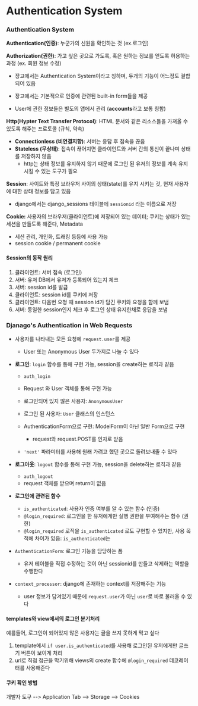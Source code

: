 # Authentication System

### Authentication System

**Authentication(인증)**: 누군가의 신원을 확인하는 것 (ex.로그인)

**Authorization(권한)**: 가고 싶은 곳으로 가도록, 혹은 원하는 정보를 얻도록 허용하는 과정 (ex. 회원 정보 수정)

- 장고에서는 Authentication System이라고 칭하며, 두개의 기능이 어느정도 결합되어 있음

- 장고에서는 기본적으로 인증에 관련된 built-in form들을 제공

- User에 관한 정보들은 별도의 앱에서 관리 (**accounts**라고 보통 칭함)

**Http(Hypter Text Transfer Protocol)**: HTML 문서와 같은 리소스들을 가져올 수 있도록 해주는 프로토콜 (규칙, 약속)

- **Connectionless (비연결지향)**: 서버는 응답 후 접속을 끊음
- **Stateless (무상태)**: 접속이 끊어지면 클라이언트와 서버 간의 통신이 끝나며 상태를 저장하지 않음
  - http는 상태 정보를 유지하지 않기 때문에 로그인 된 유저의 정보를 계속 유지 시킬 수 있는 도구가 필요

**Session**: 사이트와 특정 브라우저 사이의 상태(state)를 유지 시키는 것, 현재 사용자에 대한 상태 정보를 담고 있음

- django에서는 django_sessions 테이블에 `sessionid` 라는 이름으로 저장 

**Cookie:** 사용자의 브라우저(클라이언트)에 저장되어 있는 데이터; 쿠키는 상태가 있는 세션을 만들도록 해준다, Metadata

- 세션 관리, 개인화, 트래킹 등등에 사용 가능
- session cookie / permanent cookie



#### **Session의 동작 원리**

1. 클라이언트: 서버 접속 (로그인)
2. 서버: 유저 DB에서 유저가 등록되어 있는지 체크
3. 서버: session id를 발급
4. 클라이언트: session id를 쿠키에 저장
5. 클라이언트: 다음번 요청 때 session id가 담긴 쿠키와 요청을 함께 보냄
6. 서버: 동일한 session인지 체크 후 로그인 상태 유지한채로 응답을 보냄



### Djanago's Authentication in Web Requests

- 사용자를 나타내는 모든 요청에 `request.user`를 제공

  - User 또는 Anonymous User 두가지로 나눌 수 있다

- **로그인**: `login` 함수를 통해 구현 가능, session을 create하는 로직과 같음

  - `auth_login`
  - Request 와 User 객체를 통해 구현 가능
  - 로그인되어 있지 않은 사용자: `AnonymousUser`
  - 로그인 된 사용자: `User` 클래스의 인스턴스

  - AuthenticationForm으로 구현: ModelForm이 아닌 일반 Form으로 구현
    - request와 request.POST를 인자로 받음
  - `'next'` 파라미터를 사용해 원래 가려고 했던 곳으로 돌려보내줄 수 있다 

- **로그아웃**: `logout` 함수를 통해 구현 가능, session을 delete하는 로직과 같음

  - `auth_logout`
  - request 객체를 받으며 return이 없음

- **로그인에 관련된 함수**

  - `is_authenticated`: 사용자 인증 여부를 알 수 있는 함수 (인증)
  - `@login_required`: 로그인을 한 유저에게만 실행 권한을 부여해주는 함수 (권한)
  - `@login_required` 로직을 `is_authenticated` 로도 구현할 수 있지만, 사용 목적에 차이가 있음: `is_authenticated`는 

- `AuthenticationForm`: 로그인 기능을 담당하는 폼
  - 유저 테이블을 직접 수정하는 것이 아닌 sessionid를 만들고 삭제하는 역할을 수행한다
- `context_processor`: django에 존재하는 context를 저장해주는 기능
  - user 정보가 담겨있기 때문에 `request.user`가 아닌 `user`로 바로 불러올 수 있다

#### templates와 view에서의 로그인 분기처리

예를들어, 로그인이 되어있지 않은 사용자는 글을 쓰지 못하게 막고 싶다

1. template에서 `if user.is_authenticated`를 사용해 로그인된 유저에게만 글쓰기 버튼이 보이게 처리
2. url로 직접 접근을 막기위해 views의 create 함수에 `@login_required` 데코레이터를 사용해준다

#### 쿠키 확인 방법

개발자 도구 --> Application Tab --> Storage --> Cookies

